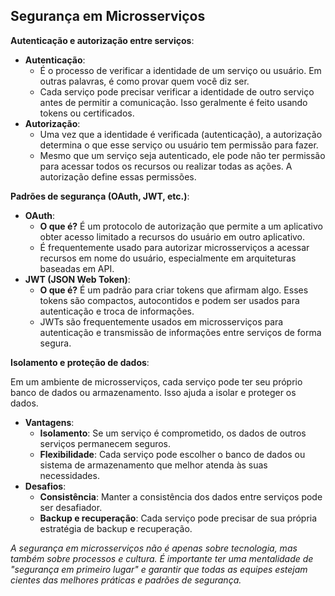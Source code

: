 ## **Segurança em Microsserviços**

**Autenticação e autorização entre serviços**:

- **Autenticação**:
  - É o processo de verificar a identidade de um serviço ou usuário. Em outras palavras, é como provar quem você diz ser.
  - Cada serviço pode precisar verificar a identidade de outro serviço antes de permitir a comunicação. Isso geralmente é feito usando tokens ou certificados.
- **Autorização**:
  - Uma vez que a identidade é verificada (autenticação), a autorização determina o que esse serviço ou usuário tem permissão para fazer.
  - Mesmo que um serviço seja autenticado, ele pode não ter permissão para acessar todos os recursos ou realizar todas as ações. A autorização define essas permissões.

**Padrões de segurança (OAuth, JWT, etc.)**:

- **OAuth**:
  - **O que é?** É um protocolo de autorização que permite a um aplicativo obter acesso limitado a recursos do usuário em outro aplicativo.
  - É frequentemente usado para autorizar microsserviços a acessar recursos em nome do usuário, especialmente em arquiteturas baseadas em API.
- **JWT (JSON Web Token)**:
  - **O que é?** É um padrão para criar tokens que afirmam algo. Esses tokens são compactos, autocontidos e podem ser usados para autenticação e troca de informações.
  - JWTs são frequentemente usados em microsserviços para autenticação e transmissão de informações entre serviços de forma segura.

**Isolamento e proteção de dados**:

Em um ambiente de microsserviços, cada serviço pode ter seu próprio banco de dados ou armazenamento. Isso ajuda a isolar e proteger os dados.

- **Vantagens**:
  - **Isolamento**: Se um serviço é comprometido, os dados de outros serviços permanecem seguros.
  - **Flexibilidade**: Cada serviço pode escolher o banco de dados ou sistema de armazenamento que melhor atenda às suas necessidades.
- **Desafios**:
  - **Consistência**: Manter a consistência dos dados entre serviços pode ser desafiador.
  - **Backup e recuperação**: Cada serviço pode precisar de sua própria estratégia de backup e recuperação.

_A segurança em microsserviços não é apenas sobre tecnologia, mas também sobre processos e cultura. É importante ter uma mentalidade de "segurança em primeiro lugar" e garantir que todas as equipes estejam cientes das melhores práticas e padrões de segurança._
